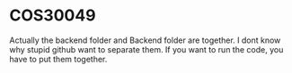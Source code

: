 # COS30049
Actually the backend folder and Backend folder are together. I dont know why stupid github want to separate them. If you want to run the code, you have to put them together.
